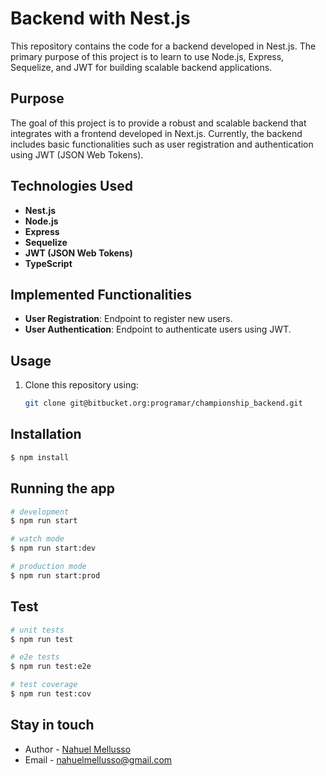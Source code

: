 
# Backend with Nest.js

This repository contains the code for a backend developed in Nest.js. The primary purpose of this project is to learn to use Node.js, Express, Sequelize, and JWT for building scalable backend applications.

## Purpose

The goal of this project is to provide a robust and scalable backend that integrates with a frontend developed in Next.js. Currently, the backend includes basic functionalities such as user registration and authentication using JWT (JSON Web Tokens).

## Technologies Used

- **Nest.js**
- **Node.js**
- **Express**
- **Sequelize**
- **JWT (JSON Web Tokens)**
- **TypeScript**

  
## Implemented Functionalities

- **User Registration**: Endpoint to register new users.
- **User Authentication**: Endpoint to authenticate users using JWT.

## Usage

1. Clone this repository using:

   ```bash
   git clone git@bitbucket.org:programar/championship_backend.git

## Installation

```bash
$ npm install
```

## Running the app

```bash
# development
$ npm run start

# watch mode
$ npm run start:dev

# production mode
$ npm run start:prod
```

## Test

```bash
# unit tests
$ npm run test

# e2e tests
$ npm run test:e2e

# test coverage
$ npm run test:cov
```



## Stay in touch

- Author - [Nahuel Mellusso](www.linkedin.com/in/nahuel-mellusso)
- Email - [nahuelmellusso@gmail.com](mailto:nahuelmellusso@gmail.com)

